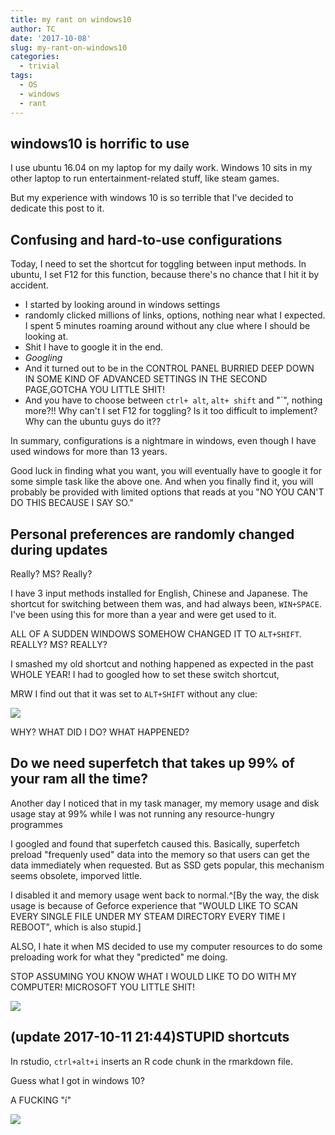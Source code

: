 ```yaml
---
title: my rant on windows10
author: TC
date: '2017-10-08'
slug: my-rant-on-windows10
categories:
  - trivial
tags:
  - OS
  - windows
  - rant
---
```


## windows10 is horrific to use

I use ubuntu 16.04 on my laptop for my daily work. Windows 10 sits in my other laptop to run entertainment-related stuff, like steam games.

But my experience with windows 10 is so terrible that I've decided to dedicate this post to it.

## Confusing and hard-to-use configurations

Today, I need to set the shortcut for toggling between input methods. In ubuntu, I set F12 for this function, because there's no chance that I hit it by accident.

- I started by looking around in windows settings
- randomly clicked millions of links, options, nothing near what I expected. I spent 5 minutes roaming around without any clue where I should be looking at.
- Shit I have to google it in the end.
- *Googling*
- And it turned out to be in the CONTROL PANEL BURRIED DEEP DOWN IN SOME KIND OF ADVANCED SETTINGS IN THE SECOND PAGE,GOTCHA YOU LITTLE SHIT!
- And you have to choose between `ctrl+ alt`, `alt+ shift` and "`", nothing more?!! Why can't I set F12 for toggling? Is it too difficult to implement? Why can the ubuntu guys do it??

In summary, configurations is a nightmare in windows, even though I have used windows for more than 13 years.

Good luck in finding what you want, you will eventually have to google it for some simple task like the above one. And when you finally find it, you will probably be provided with limited options that reads at you "NO YOU CAN'T DO THIS BECAUSE I SAY SO."

## Personal preferences are randomly changed during updates

Really? MS? Really? 

I have 3 input methods installed for English, Chinese and Japanese. The shortcut for switching between them was, and had always been, `WIN+SPACE`. I've been using this for more than a year and were get used to it.

ALL OF A SUDDEN WINDOWS SOMEHOW CHANGED IT TO `ALT+SHIFT`. REALLY? MS? REALLY?

I smashed my old shortcut and nothing happened as expected in the past WHOLE YEAR!
I had to googled how to set these switch shortcut, 

 MRW I find out that it was set to `ALT+SHIFT` without any clue:

![](https://media.giphy.com/media/12XMGIWtrHBl5e/giphy.gif)

WHY?
WHAT DID I DO?
WHAT HAPPENED?

## Do we need superfetch that takes up 99% of your ram all the time?

Another day I noticed that in my task manager,  my memory usage and disk usage stay at 99% while I was not running any resource-hungry programmes

I googled and found that superfetch caused this. Basically, superfetch preload "frequenly used" data into the memory so that users can get the data immediately when requested. But as SSD gets popular, this mechanism seems obsolete, imporved little.

I disabled it and memory usage went back to normal.^[By the way, the disk usage is because of Geforce experience that "WOULD LIKE TO SCAN EVERY SINGLE FILE UNDER MY STEAM DIRECTORY EVERY TIME I REBOOT", which is also stupid.]

ALSO, I hate it when MS decided to use my computer resources to do some preloading work for what they "predicted" me doing.

STOP ASSUMING YOU KNOW WHAT I WOULD LIKE TO DO WITH MY COMPUTER! MICROSOFT YOU LITTLE SHIT!

![](https://media.giphy.com/media/12XMGIWtrHBl5e/giphy.gif)

## (update 2017-10-11 21:44)STUPID shortcuts

In rstudio, `ctrl+alt+i` inserts an R code chunk in the rmarkdown file.

Guess what I got in windows 10?

A FUCKING "í"

![](https://media.giphy.com/media/12XMGIWtrHBl5e/giphy.gif)
